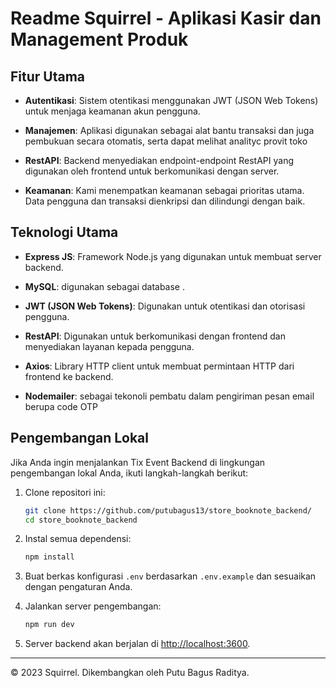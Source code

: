 # Readme Squirrel - Aplikasi Kasir dan Management Produk

## Fitur Utama

- **Autentikasi**: Sistem otentikasi menggunakan JWT (JSON Web Tokens) untuk menjaga keamanan akun pengguna.

- **Manajemen**: Aplikasi digunakan sebagai alat bantu transaksi dan juga pembukuan secara otomatis, serta dapat melihat analityc provit toko

- **RestAPI**: Backend menyediakan endpoint-endpoint RestAPI yang digunakan oleh frontend untuk berkomunikasi dengan server.

- **Keamanan**: Kami menempatkan keamanan sebagai prioritas utama. Data pengguna dan transaksi dienkripsi dan dilindungi dengan baik.

## Teknologi Utama

- **Express JS**: Framework Node.js yang digunakan untuk membuat server backend.

- **MySQL**: digunakan sebagai database .

- **JWT (JSON Web Tokens)**: Digunakan untuk otentikasi dan otorisasi pengguna.

- **RestAPI**: Digunakan untuk berkomunikasi dengan frontend dan menyediakan layanan kepada pengguna.

- **Axios**: Library HTTP client untuk membuat permintaan HTTP dari frontend ke backend.

- **Nodemailer**: sebagai tekonoli pembatu dalam pengiriman pesan email berupa code OTP

## Pengembangan Lokal

Jika Anda ingin menjalankan Tix Event Backend di lingkungan pengembangan lokal Anda, ikuti langkah-langkah berikut:

1. Clone repositori ini:

   ```bash
   git clone https://github.com/putubagus13/store_booknote_backend/
   cd store_booknote_backend
   ```

2. Instal semua dependensi:

   ```bash
   npm install
   ```

3. Buat berkas konfigurasi `.env` berdasarkan `.env.example` dan sesuaikan dengan pengaturan Anda.

4. Jalankan server pengembangan:

   ```bash
   npm run dev
   ```

5. Server backend akan berjalan di [http://localhost:3600](http://localhost:3600).

---
© 2023 Squirrel. Dikembangkan oleh Putu Bagus Raditya.
